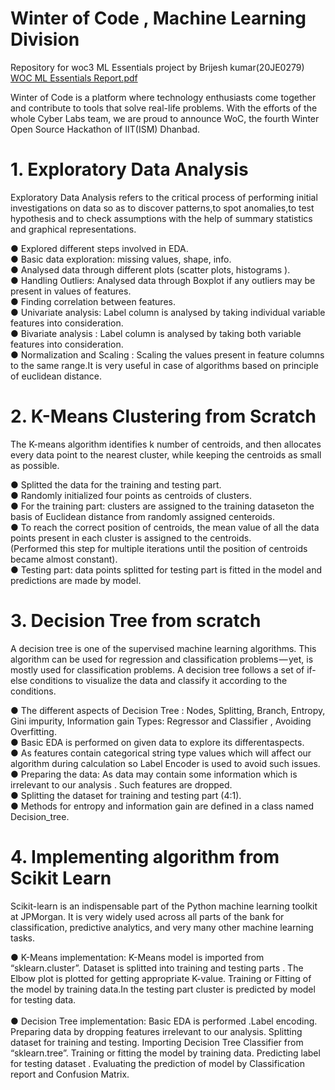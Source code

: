 # Winter of Code , Machine Learning Division 
Repository for woc3 ML Essentials project by Brijesh kumar(20JE0279)
[WOC ML Essentials Report.pdf](https://github.com/bk167465/woc-ML-Essentials/files/6294485/WOC.ML.Essentials.Report.pdf)

Winter of Code is a platform where technology enthusiasts come together and contribute to tools that solve real-life problems. With the efforts of the whole Cyber Labs team, we are proud to announce WoC, the fourth Winter Open Source Hackathon of IIT(ISM) Dhanbad.

# 1. Exploratory Data Analysis
Exploratory Data Analysis refers to the critical process of performing initial investigations on data so as to discover patterns,to spot anomalies,to test hypothesis and to check assumptions with the help of summary statistics and graphical representations.

● Explored different steps involved in EDA.  <br />
● Basic data exploration: missing values, shape, info.  <br />
● Analysed data through different plots (scatter plots, histograms ).  <br />
● Handling Outliers: Analysed data through Boxplot if any outliers may be present in values of features.  <br />
● Finding correlation between features.  <br />
● Univariate analysis: Label column is analysed by taking individual variable features into consideration.  <br />
● Bivariate analysis : Label column is analysed by taking both variable features into consideration.  <br />
● Normalization and Scaling : Scaling the values present in feature columns to the same range.It is very useful in case of algorithms based on principle of euclidean distance.  <br />

# 2. K-Means Clustering from Scratch
The K-means algorithm identifies k number of centroids, and then allocates every data point to the nearest cluster, while keeping the centroids as small as possible.


● Splitted the data for the training and testing part. <br />
● Randomly initialized four points as centroids of clusters. <br />
● For the training part: clusters are assigned to the training dataseton the basis of Euclidean distance from randomly assigned centeroids. <br />
● To reach the correct position of centroids, the mean value of all the data points present in each cluster is assigned to the centroids. <br />
(Performed this step for multiple iterations until the position of centroids became almost constant). <br />
● Testing part: data points splitted for testing part is fitted in the model and predictions are made by model. <br />

# 3. Decision Tree from scratch
A decision tree is one of the supervised machine learning algorithms. This algorithm can be used for regression and classification problems — yet, is mostly used for classification problems. A decision tree follows a set of if-else conditions to visualize the data and classify it according to the conditions.  <br />

● The different aspects of Decision Tree : Nodes, Splitting, Branch, Entropy, Gini impurity, Information gain Types: Regressor and Classifier , Avoiding Overfitting. <br />
● Basic EDA is performed on given data to explore its differentaspects. <br />
● As features contain categorical string type values which will affect our algorithm during calculation so Label Encoder is used to avoid such issues. <br />
● Preparing the data: As data may contain some information which is irrelevant to our analysis . Such features are dropped. <br />
● Splitting the dataset for training and testing part (4:1). <br />
● Methods for entropy and information gain are defined in a class named Decision_tree. <br />

# 4. Implementing algorithm from Scikit Learn
Scikit-learn is an indispensable part of the Python machine learning toolkit at JPMorgan. It is very widely used across all parts of the bank for classification, predictive analytics, and very many other machine learning tasks.  <br />

● K-Means implementation: K-Means model is imported from “sklearn.cluster”. Dataset is splitted into training and testing parts . The Elbow plot is plotted for getting appropriate K-value. Training or Fitting of the model by training data.In the testing part cluster is predicted by model for testing data. <br />
<br />
● Decision Tree implementation: Basic EDA is performed .Label encoding. Preparing data by dropping features irrelevant to our analysis. Splitting dataset for training and testing. Importing Decision Tree Classifier from “sklearn.tree”. Training or fitting the model by training data. Predicting label for testing dataset . Evaluating the prediction of model by Classification report and Confusion Matrix. <br />

